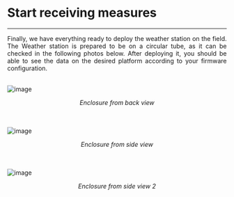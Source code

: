 # Start receiving measures

---

<div style="text-align: justify">Finally, we have everything ready to deploy the weather station on the field. The Weather station is prepared to be on a circular tube, as it can be checked in the following photos below. After deploying it, you should be able to see the data on the desired platform according to your firmware configuration.</div>

<br />

![image](../img/20211102_173518.png)
<div style="font-style: italic; text-align: center;" markdown="1"> Enclosure from back view</div>

<br />
<br />

![image](../img/20211102_174952.png)
<div style="font-style: italic; text-align: center;" markdown="1"> Enclosure from side view</div>

<br />
<br />

![image](../img/20211102_175059.png)
<div style="font-style: italic; text-align: center;" markdown="1"> Enclosure from side view 2</div>
